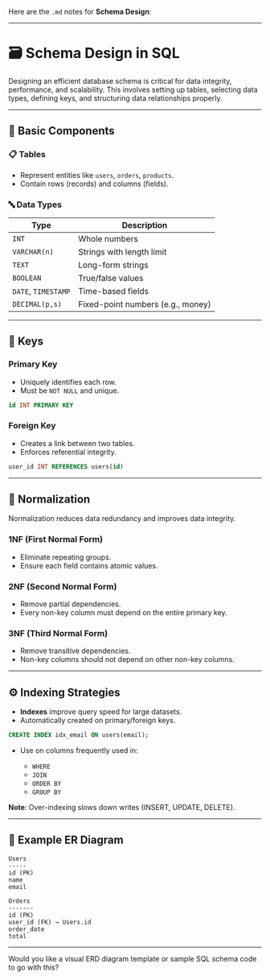 Here are the `.md` notes for **Schema Design**:

---

# 🗃️ Schema Design in SQL

Designing an efficient database schema is critical for data integrity, performance, and scalability. This involves setting up tables, selecting data types, defining keys, and structuring data relationships properly.

---

## 🧱 Basic Components

### 📋 Tables

* Represent entities like `users`, `orders`, `products`.
* Contain rows (records) and columns (fields).

### 🔤 Data Types

| Type                | Description                       |
| ------------------- | --------------------------------- |
| `INT`               | Whole numbers                     |
| `VARCHAR(n)`        | Strings with length limit         |
| `TEXT`              | Long-form strings                 |
| `BOOLEAN`           | True/false values                 |
| `DATE`, `TIMESTAMP` | Time-based fields                 |
| `DECIMAL(p,s)`      | Fixed-point numbers (e.g., money) |

---

## 🔑 Keys

### Primary Key

* Uniquely identifies each row.
* Must be `NOT NULL` and unique.

```sql
id INT PRIMARY KEY
```

### Foreign Key

* Creates a link between two tables.
* Enforces referential integrity.

```sql
user_id INT REFERENCES users(id)
```

---

## 📐 Normalization

Normalization reduces data redundancy and improves data integrity.

### 1NF (First Normal Form)

* Eliminate repeating groups.
* Ensure each field contains atomic values.

### 2NF (Second Normal Form)

* Remove partial dependencies.
* Every non-key column must depend on the entire primary key.

### 3NF (Third Normal Form)

* Remove transitive dependencies.
* Non-key columns should not depend on other non-key columns.

---

## ⚙️ Indexing Strategies

* **Indexes** improve query speed for large datasets.
* Automatically created on primary/foreign keys.

```sql
CREATE INDEX idx_email ON users(email);
```

* Use on columns frequently used in:

  * `WHERE`
  * `JOIN`
  * `ORDER BY`
  * `GROUP BY`

**Note**: Over-indexing slows down writes (INSERT, UPDATE, DELETE).

---

## 🧩 Example ER Diagram

```
Users
-----
id (PK)
name
email

Orders
-------
id (PK)
user_id (FK) → Users.id
order_date
total
```

---

Would you like a visual ERD diagram template or sample SQL schema code to go with this?
